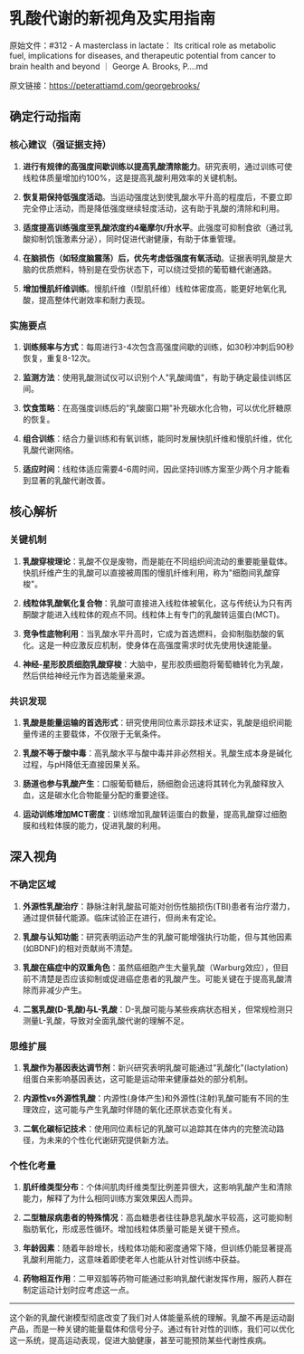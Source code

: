 # 乳酸代谢的新视角及实用指南

原始文件：#312 - A masterclass in lactate： Its critical role as metabolic fuel, implications for diseases, and therapeutic potential from cancer to brain health and beyond ｜ George A. Brooks, P….md

原文链接：https://peterattiamd.com/georgebrooks/

## 确定行动指南

### 核心建议（强证据支持）

1. **进行有规律的高强度间歇训练以提高乳酸清除能力**。研究表明，通过训练可使线粒体质量增加约100%，这是提高乳酸利用效率的关键机制。
   
2. **恢复期保持低强度活动**。当运动强度达到使乳酸水平升高的程度后，不要立即完全停止活动，而是降低强度继续轻度活动，这有助于乳酸的清除和利用。
   
3. **适度提高训练强度至乳酸浓度约4毫摩尔/升水平**。此强度可抑制食欲（通过乳酸抑制饥饿激素分泌），同时促进代谢健康，有助于体重管理。
   
4. **在脑损伤（如轻度脑震荡）后，优先考虑低强度有氧活动**。证据表明乳酸是大脑的优质燃料，特别是在受伤状态下，可以绕过受损的葡萄糖代谢通路。
   
5. **增加慢肌纤维训练**。慢肌纤维（I型肌纤维）线粒体密度高，能更好地氧化乳酸，提高整体代谢效率和耐力表现。

### 实施要点

1. **训练频率与方式**：每周进行3-4次包含高强度间歇的训练，如30秒冲刺后90秒恢复，重复8-12次。

2. **监测方法**：使用乳酸测试仪可以识别个人"乳酸阈值"，有助于确定最佳训练区间。

3. **饮食策略**：在高强度训练后的"乳酸窗口期"补充碳水化合物，可以优化肝糖原的恢复。

4. **组合训练**：结合力量训练和有氧训练，能同时发展快肌纤维和慢肌纤维，优化乳酸代谢网络。

5. **适应时间**：线粒体适应需要4-6周时间，因此坚持训练方案至少两个月才能看到显著的乳酸代谢改善。

## 核心解析

### 关键机制

1. **乳酸穿梭理论**：乳酸不仅是废物，而是能在不同组织间流动的重要能量载体。快肌纤维产生的乳酸可以直接被周围的慢肌纤维利用，称为"细胞间乳酸穿梭"。

2. **线粒体乳酸氧化复合物**：乳酸可直接进入线粒体被氧化，这与传统认为只有丙酮酸才能进入线粒体的观点不同。线粒体上有专门的乳酸转运蛋白(MCT)。

3. **竞争性底物利用**：当乳酸水平升高时，它成为首选燃料，会抑制脂肪酸的氧化。这是一种应激反应机制，使身体在高强度需求时优先使用快速能量。

4. **神经-星形胶质细胞乳酸穿梭**：大脑中，星形胶质细胞将葡萄糖转化为乳酸，然后供给神经元作为首选能量来源。

### 共识发现

1. **乳酸是能量运输的首选形式**：研究使用同位素示踪技术证实，乳酸是组织间能量传递的主要载体，不仅限于无氧条件。

2. **乳酸不等于酸中毒**：高乳酸水平与酸中毒并非必然相关。乳酸生成本身是碱化过程，与pH降低无直接因果关系。

3. **肠道也参与乳酸产生**：口服葡萄糖后，肠细胞会迅速将其转化为乳酸释放入血，这是碳水化合物能量分配的重要途径。

4. **运动训练增加MCT密度**：训练增加乳酸转运蛋白的数量，提高乳酸穿过细胞膜和线粒体膜的能力，促进乳酸的利用。

## 深入视角

### 不确定区域

1. **外源性乳酸治疗**：静脉注射乳酸盐可能对创伤性脑损伤(TBI)患者有治疗潜力，通过提供替代能源。临床试验正在进行，但尚未有定论。

2. **乳酸与认知功能**：研究表明运动产生的乳酸可能增强执行功能，但与其他因素(如BDNF)的相对贡献尚不清楚。

3. **乳酸在癌症中的双重角色**：虽然癌细胞产生大量乳酸（Warburg效应），但目前不清楚是否应该抑制或促进癌症患者的乳酸产生。可能关键在于提高乳酸清除而非减少产生。

4. **二氢乳酸(D-乳酸)与L-乳酸**：D-乳酸可能与某些疾病状态相关，但常规检测只测量L-乳酸，导致对全面乳酸代谢的理解不足。

### 思维扩展

1. **乳酸作为基因表达调节剂**：新兴研究表明乳酸可能通过"乳酸化"(lactylation)组蛋白来影响基因表达，这可能是运动带来健康益处的部分机制。

2. **内源性vs外源性乳酸**：内源性(身体产生)和外源性(注射)乳酸可能有不同的生理效应，这可能与产生乳酸时伴随的氧化还原状态变化有关。

3. **二氧化碳标记技术**：使用同位素标记的乳酸可以追踪其在体内的完整流动路径，为未来的个性化代谢研究提供新方法。

### 个性化考量

1. **肌纤维类型分布**：个体间肌肉纤维类型比例差异很大，这影响乳酸产生和清除能力，解释了为什么相同训练方案效果因人而异。

2. **二型糖尿病患者的特殊情况**：高血糖患者往往静息乳酸水平较高，这可能抑制脂肪氧化，形成恶性循环。增加线粒体质量可能是关键干预点。

3. **年龄因素**：随着年龄增长，线粒体功能和密度通常下降，但训练仍能显著提高乳酸利用能力，这意味着即使老年人也能从针对性训练中获益。

4. **药物相互作用**：二甲双胍等药物可能通过影响乳酸代谢发挥作用，服药人群在制定运动计划时应考虑这一点。

---

这个新的乳酸代谢模型彻底改变了我们对人体能量系统的理解。乳酸不再是运动副产品，而是一种关键的能量载体和信号分子。通过有针对性的训练，我们可以优化这一系统，提高运动表现，促进大脑健康，甚至可能预防某些代谢性疾病。